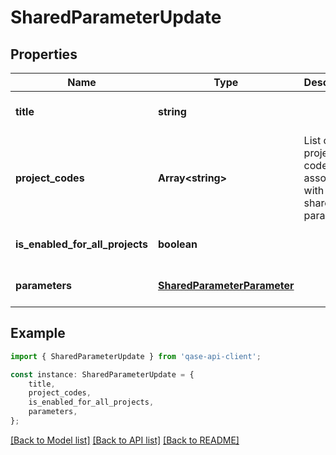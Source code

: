 # SharedParameterUpdate


## Properties

Name | Type | Description | Notes
------------ | ------------- | ------------- | -------------
**title** | **string** |  | [optional] [default to undefined]
**project_codes** | **Array&lt;string&gt;** | List of project codes to associate with this shared parameter | [optional] [default to undefined]
**is_enabled_for_all_projects** | **boolean** |  | [optional] [default to undefined]
**parameters** | [**SharedParameterParameter**](SharedParameterParameter.md) |  | [optional] [default to undefined]

## Example

```typescript
import { SharedParameterUpdate } from 'qase-api-client';

const instance: SharedParameterUpdate = {
    title,
    project_codes,
    is_enabled_for_all_projects,
    parameters,
};
```

[[Back to Model list]](../README.md#documentation-for-models) [[Back to API list]](../README.md#documentation-for-api-endpoints) [[Back to README]](../README.md)

